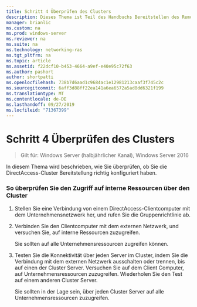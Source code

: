 ```yaml
---
title: Schritt 4 Überprüfen des Clusters
description: Dieses Thema ist Teil des Handbuchs Bereitstellen des Remote Zugriffs in einem Cluster unter Windows Server 2016.
manager: brianlic
ms.custom: na
ms.prod: windows-server
ms.reviewer: na
ms.suite: na
ms.technology: networking-ras
ms.tgt_pltfrm: na
ms.topic: article
ms.assetid: f22dcf10-b453-4664-a9ef-e40e95c72f63
ms.author: pashort
author: shortpatti
ms.openlocfilehash: 738b7d6aad1c9684ac1e12981213caaf3f745c2c
ms.sourcegitcommit: 6aff3d88ff22ea141a6ea6572a5ad8dd6321f199
ms.translationtype: MT
ms.contentlocale: de-DE
ms.lasthandoff: 09/27/2019
ms.locfileid: "71367399"
---
```

# <a name="step-4-verify-the-cluster"></a>Schritt 4 Überprüfen des Clusters

>Gilt für: Windows Server (halbjährlicher Kanal), Windows Server 2016

In diesem Thema wird beschrieben, wie Sie überprüfen, ob Sie die DirectAccess-Cluster Bereitstellung richtig konfiguriert haben.  
  
### <a name="to-verify-access-to-internal-resources-through-the-cluster"></a>So überprüfen Sie den Zugriff auf interne Ressourcen über den Cluster  
  
1.  Stellen Sie eine Verbindung von einem DirectAccess-Clientcomputer mit dem Unternehmensnetzwerk her, und rufen Sie die Gruppenrichtlinie ab.  
  
2.  Verbinden Sie den Clientcomputer mit dem externen Netzwerk, und versuchen Sie, auf interne Ressourcen zuzugreifen.  
  
    Sie sollten auf alle Unternehmensressourcen zugreifen können.  
  
3.  Testen Sie die Konnektivität über jeden Server im Cluster, indem Sie die Verbindung mit dem externen Netzwerk ausschalten oder trennen, bis auf einen der Cluster Server. Versuchen Sie auf dem Client Computer, auf Unternehmensressourcen zuzugreifen. Wiederholen Sie den Test auf einem anderen Cluster Server.  
  
    Sie sollten in der Lage sein, über jeden Cluster Server auf alle Unternehmensressourcen zuzugreifen.  
  


